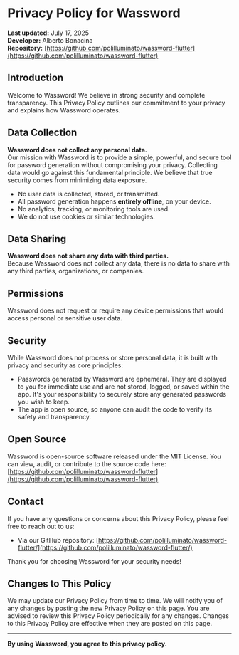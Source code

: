 # Privacy Policy for Wassword

**Last updated:** July 17, 2025  
**Developer:** Alberto Bonacina<br>
**Repository:** [https://github.com/polilluminato/wassword-flutter](https://github.com/polilluminato/wassword-flutter)

## Introduction

Welcome to Wassword! We believe in strong security and complete transparency. This Privacy Policy outlines our commitment to your privacy and explains how Wassword operates.

## Data Collection

**Wassword does not collect any personal data.**<br>
Our mission with Wassword is to provide a simple, powerful, and secure tool for password generation without compromising your privacy. Collecting data would go against this fundamental principle. We believe that true security comes from minimizing data exposure.

- No user data is collected, stored, or transmitted.
- All password generation happens **entirely offline**, on your device.
- No analytics, tracking, or monitoring tools are used.
- We do not use cookies or similar technologies.

## Data Sharing

**Wassword does not share any data with third parties.**<br>
Because Wassword does not collect any data, there is no data to share with any third parties, organizations, or companies.

## Permissions

Wassword does not request or require any device permissions that would access personal or sensitive user data.

## Security

While Wassword does not process or store personal data, it is built with privacy and security as core principles:

- Passwords generated by Wassword are ephemeral. They are displayed to you for immediate use and are not stored, logged, or saved within the app. It's your responsibility to securely store any generated passwords you wish to keep.
- The app is open source, so anyone can audit the code to verify its safety and transparency.

## Open Source

Wassword is open-source software released under the MIT License. You can view, audit, or contribute to the source code here:  
[https://github.com/polilluminato/wassword-flutter](https://github.com/polilluminato/wassword-flutter)

## Contact

If you have any questions or concerns about this Privacy Policy, please feel free to reach out to us:

* Via our GitHub repository: [https://github.com/polilluminato/wassword-flutter/](https://github.com/polilluminato/wassword-flutter/)

Thank you for choosing Wassword for your security needs!

## Changes to This Policy

We may update our Privacy Policy from time to time. We will notify you of any changes by posting the new Privacy Policy on this page. You are advised to review this Privacy Policy periodically for any changes. Changes to this Privacy Policy are effective when they are posted on this page.

---

**By using Wassword, you agree to this privacy policy.**
